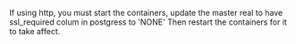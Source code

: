 If using http, you must start the containers, update the master real to have ssl_required colum in postgress to 'NONE'
Then restart the containers for it to take affect.